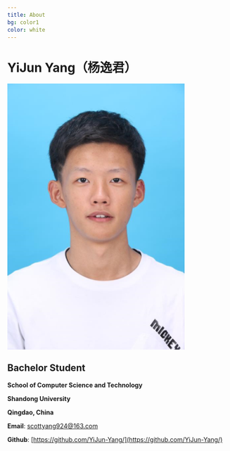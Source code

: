 ```yaml
---
title: About
bg: color1
color: white
---
```


# YiJun Yang（杨逸君）


<div class="row small center column">
  <img style="float:left; display: block; height:80%; width: 80%;" src="img/yyj.png" alt="YiJun Yang">
</div>


## Bachelor Student

**School of Computer Science and Technology**

**Shandong University**

**Qingdao, China**

**Email**: [scottyang924@163.com](scottyang924@163.com)

**Github**: [https://github.com/YiJun-Yang/](https://github.com/YiJun-Yang/)

